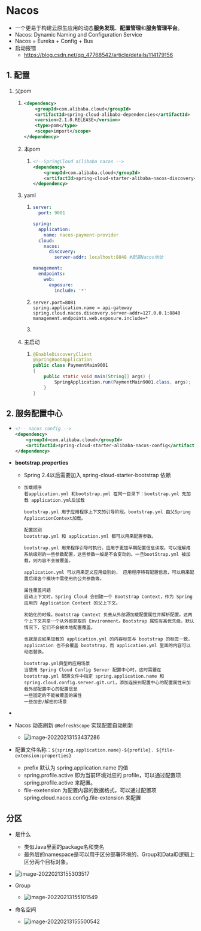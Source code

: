 # Nacos

- 一个更易于构建云原生应用的动态**服务发现**、**配置管理**和**服务管理平台**。
- Nacos: Dynamic Naming and Configuration Service
- Nacos = Eureka + Config + Bus
- 启动报错
  - https://blog.csdn.net/qq_47768542/article/details/114179156

 

## 1. 配置

1. 父pom

   1. ```xml
      <dependency>
          <groupId>com.alibaba.cloud</groupId>
          <artifactId>spring-cloud-alibaba-dependencies</artifactId>
          <version>2.1.0.RELEASE</version>
          <type>pom</type>
          <scope>import</scope>
      </dependency>
      ```

   2. 本pom

      1. ```xml
         <!--SpringCloud ailibaba nacos -->
         <dependency>
             <groupId>com.alibaba.cloud</groupId>
             <artifactId>spring-cloud-starter-alibaba-nacos-discovery</artifactId>
         </dependency>
         ```

   3. yaml

      1. ```yaml
         server:
           port: 9001
         
         spring:
           application:
             name: nacos-payment-provider
           cloud:
             nacos:
               discovery:
                 server-addr: localhost:8848 #配置Nacos地址
         
         management:
           endpoints:
             web:
               exposure:
                 include: '*'
         ```

      2. ```properties
         server.port=8081
         spring.application.name = api-gateway
         spring.cloud.nacos.discovery.server-addr=127.0.0.1:8848
         management.endpoints.web.exposure.include=*
         ```

      3. 

   4. 主启动

      1. ```java
         @EnableDiscoveryClient
         @SpringBootApplication
         public class PaymentMain9001
         {
             public static void main(String[] args) {
                 SpringApplication.run(PaymentMain9001.class, args);
             }
         }
         ```

## 2. 服务配置中心

- ```xml
  <!-- nacos config -->
  <dependency>
      <groupId>com.alibaba.cloud</groupId>
      <artifactId>spring-cloud-starter-alibaba-nacos-config</artifactId>
  </dependency>
  ```

- **bootstrap.properties**

  - Spring 2.4以后需要加入 spring-cloud-starter-bootstrap 依赖

  - ```
    加载顺序
    若application.yml 和bootstrap.yml 在同一目录下：bootstrap.yml 先加载 application.yml后加载
    
    bootstrap.yml 用于应用程序上下文的引导阶段。bootstrap.yml 由父Spring ApplicationContext加载。
    
    配置区别
    bootstrap.yml 和 application.yml 都可以用来配置参数。
    
    bootstrap.yml 用来程序引导时执行，应用于更加早期配置信息读取。可以理解成系统级别的一些参数配置，这些参数一般是不会变动的。一旦bootStrap.yml 被加载，则内容不会被覆盖。
    
    application.yml 可以用来定义应用级别的， 应用程序特有配置信息，可以用来配置后续各个模块中需使用的公共参数等。
    
    属性覆盖问题
    启动上下文时，Spring Cloud 会创建一个 Bootstrap Context，作为 Spring 应用的 Application Context 的父上下文。
    
    初始化的时候，Bootstrap Context 负责从外部源加载配置属性并解析配置。这两个上下文共享一个从外部获取的 Environment。Bootstrap 属性有高优先级，默认情况下，它们不会被本地配置覆盖。
    
    也就是说如果加载的 application.yml 的内容标签与 bootstrap 的标签一致，application 也不会覆盖 bootstrap，而 application.yml 里面的内容可以动态替换。
    
    bootstrap.yml典型的应用场景
    当使用 Spring Cloud Config Server 配置中心时，这时需要在 bootstrap.yml 配置文件中指定 spring.application.name 和 spring.cloud.config.server.git.uri，添加连接到配置中心的配置属性来加载外部配置中心的配置信息
    一些固定的不能被覆盖的属性
    一些加密/解密的场景
    ```

- 

- Nacos 动态刷新 `@RefreshScope` 实现配置自动刷新

  - ![image-20220213153437286](https://raw.githubusercontent.com/TWDH/Leetcode-From-Zero/pictures/img/image-20220213153437286.png)

- 配置文件名称：`${spring.application.name}-${profile}. ${file-extension:properties}`

  - prefix 默认为 spring.application.name 的值
  - spring.profile.active 即为当前环境对应的 profile，可以通过配置项 spring.profile.active 来配置。
  - file-exetension 为配置内容的数据格式，可以通过配置项 spring.cloud.nacos.config.file-extension 来配置

## 分区

- 是什么
  - 类似Java里面的package名和类名
  - 最外层的namespace是可以用于区分部署环境的，Group和DataID逻辑上区分两个目标对象。

- ![image-20220213155303517](https://raw.githubusercontent.com/TWDH/Leetcode-From-Zero/pictures/img/image-20220213155303517.png)
- Group
  - ![image-20220213155101549](https://raw.githubusercontent.com/TWDH/Leetcode-From-Zero/pictures/img/image-20220213155101549.png)
- 命名空间
  - ![image-20220213155500542](https://raw.githubusercontent.com/TWDH/Leetcode-From-Zero/pictures/img/image-20220213155500542.png)

